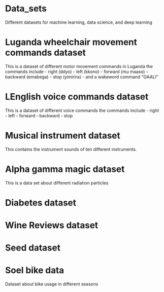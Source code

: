 # Data_sets
Different datasets for machine learning, data science, and deep learning

# Luganda wheelchair movement commands dataset
This is a dataset of different motor movement commands in Luganda
the commands include
    - right (ddyo)
    - left (kkono)
    - forward (mu maaso)
    - backward (emabega)
    - stop (yimirira)
    - and a wakeword command "GAALI"

# LEnglish voice commands dataset
This is a dataset of different voice commands 
the commands include
    - right
    - left 
    - forward 
    - backward 
    - stop 
    

# Musical instrument dataset
This contains the instrument sounds of ten different instruments.

# Alpha gamma magic dataset
This is a data set about different radiation particles

# Diabetes dataset 

# Wine Reviews dataset

# Seed dataset

# Soel bike data
Dataset about bike usage in different seasons
